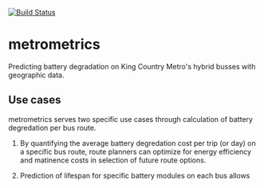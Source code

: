 [![Build Status](https://travis-ci.org/metromojo/metrometrics.svg?branch=master)](https://travis-ci.org/metromojo/metrometrics)

# metrometrics
Predicting battery degradation on King Country Metro's hybrid busses with geographic data. 

## Use cases
metrometrics serves two specific use cases through calculation of battery degredation per bus route. 

1. By quantifying the average battery degredation cost per trip (or day) on a specific bus route, route planners can optimize for energy efficiency and matinence costs in selection of future route options. 

2. Prediction of lifespan for specific battery modules on each bus allows 


